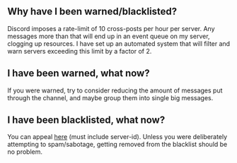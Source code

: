 ## Why have I been warned/blacklisted?

Discord imposes a rate-limit of 10 cross-posts per hour per server. 
Any messages more than that will end up in an event queue on my server, clogging up resources.
I have set up an automated system that will filter and warn servers exceeding this limit by a factor of 2.

## I have been warned, what now?

If you were warned, try to consider reducing the amount of messages put through the channel, and maybe group them into single big messages.

## I have been blacklisted, what now?

You can appeal <a href="mailto:discord@flareflo.dev?subject=Blacklist%20appeal%20&body=%3Cserver-id%3E">here</a> (must include server-id).
Unless you were deliberately attempting to spam/sabotage, getting removed from the blacklist should be no problem.